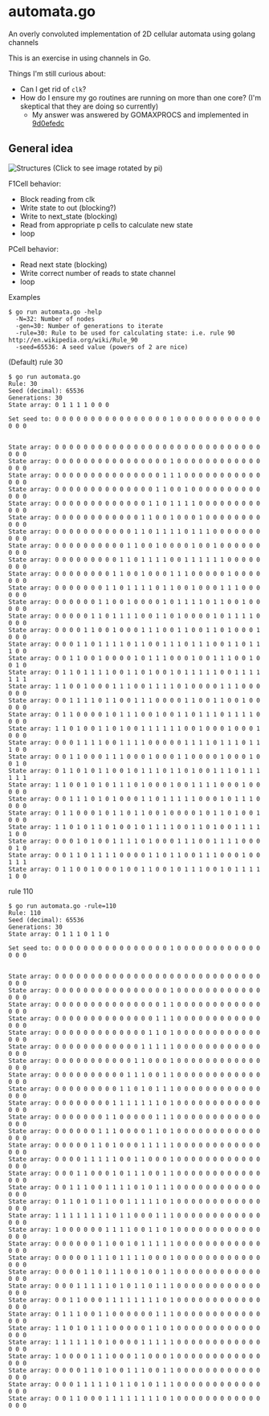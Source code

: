 automata.go
===========

An overly convoluted implementation of 2D cellular automata using golang channels

This is an exercise in using channels in Go.

Things I'm still curious about:
- Can I get rid of `clk`?
- How do I ensure my go routines are running on more than one core? (I'm skeptical that they are doing so currently)
    - My answer was answered by GOMAXPROCS and implemented in [9d0efedc][0]

General idea
------------
![Structures](https://raw.github.com/uberj/automata.go/master/diagram.jpg)
(Click to see image rotated by pi)

F1Cell behavior:
- Block reading from clk
- Write state to out (blocking?)
- Write to next\_state (blocking)
- Read from appropriate p cells to calculate new state
- loop

PCell behavior:
- Read next state (blocking)
- Write correct number of reads to state channel
- loop



Examples
```
$ go run automata.go -help
  -N=32: Number of nodes
  -gen=30: Number of generations to iterate
  -rule=30: Rule to be used for calculating state: i.e. rule 90 http://en.wikipedia.org/wiki/Rule_90
  -seed=65536: A seed value (powers of 2 are nice)
```

(Default) rule 30
```
$ go run automata.go
Rule: 30
Seed (decimal): 65536
Generations: 30
State array: 0 1 1 1 1 0 0 0

Set seed to: 0 0 0 0 0 0 0 0 0 0 0 0 0 0 0 0 1 0 0 0 0 0 0 0 0 0 0 0 0 0 0 0


State array: 0 0 0 0 0 0 0 0 0 0 0 0 0 0 0 0 0 0 0 0 0 0 0 0 0 0 0 0 0 0 0 0
State array: 0 0 0 0 0 0 0 0 0 0 0 0 0 0 0 0 1 0 0 0 0 0 0 0 0 0 0 0 0 0 0 0
State array: 0 0 0 0 0 0 0 0 0 0 0 0 0 0 0 1 1 1 0 0 0 0 0 0 0 0 0 0 0 0 0 0
State array: 0 0 0 0 0 0 0 0 0 0 0 0 0 0 1 1 0 0 1 0 0 0 0 0 0 0 0 0 0 0 0 0
State array: 0 0 0 0 0 0 0 0 0 0 0 0 0 1 1 0 1 1 1 1 0 0 0 0 0 0 0 0 0 0 0 0
State array: 0 0 0 0 0 0 0 0 0 0 0 0 1 1 0 0 1 0 0 0 1 0 0 0 0 0 0 0 0 0 0 0
State array: 0 0 0 0 0 0 0 0 0 0 0 1 1 0 1 1 1 1 0 1 1 1 0 0 0 0 0 0 0 0 0 0
State array: 0 0 0 0 0 0 0 0 0 0 1 1 0 0 1 0 0 0 0 1 0 0 1 0 0 0 0 0 0 0 0 0
State array: 0 0 0 0 0 0 0 0 0 1 1 0 1 1 1 1 0 0 1 1 1 1 1 1 0 0 0 0 0 0 0 0
State array: 0 0 0 0 0 0 0 0 1 1 0 0 1 0 0 0 1 1 1 0 0 0 0 0 1 0 0 0 0 0 0 0
State array: 0 0 0 0 0 0 0 1 1 0 1 1 1 1 0 1 1 0 0 1 0 0 0 1 1 1 0 0 0 0 0 0
State array: 0 0 0 0 0 0 1 1 0 0 1 0 0 0 0 1 0 1 1 1 1 0 1 1 0 0 1 0 0 0 0 0
State array: 0 0 0 0 0 1 1 0 1 1 1 1 0 0 1 1 0 1 0 0 0 0 1 0 1 1 1 1 0 0 0 0
State array: 0 0 0 0 1 1 0 0 1 0 0 0 1 1 1 0 0 1 1 0 0 1 1 0 1 0 0 0 1 0 0 0
State array: 0 0 0 1 1 0 1 1 1 1 0 1 1 0 0 1 1 1 0 1 1 1 0 0 1 1 0 1 1 1 0 0
State array: 0 0 1 1 0 0 1 0 0 0 0 1 0 1 1 1 0 0 0 1 0 0 1 1 1 0 0 1 0 0 1 0
State array: 0 1 1 0 1 1 1 1 0 0 1 1 0 1 0 0 1 0 1 1 1 1 1 0 0 1 1 1 1 1 1 1
State array: 1 1 0 0 1 0 0 0 1 1 1 0 0 1 1 1 1 0 1 0 0 0 0 1 1 1 0 0 0 0 0 0
State array: 0 0 1 1 1 1 0 1 1 0 0 1 1 1 0 0 0 0 1 1 0 0 1 1 0 0 1 0 0 0 0 0
State array: 0 1 1 0 0 0 0 1 0 1 1 1 0 0 1 0 0 1 1 0 1 1 1 0 1 1 1 1 0 0 0 0
State array: 1 1 0 1 0 0 1 1 0 1 0 0 1 1 1 1 1 1 0 0 1 0 0 0 1 0 0 0 1 0 0 0
State array: 0 0 0 1 1 1 1 0 0 1 1 1 1 0 0 0 0 0 1 1 1 1 0 1 1 1 0 1 1 1 0 0
State array: 0 0 1 1 0 0 0 1 1 1 0 0 0 1 0 0 0 1 1 0 0 0 0 1 0 0 0 1 0 0 1 0
State array: 0 1 1 0 1 0 1 1 0 0 1 0 1 1 1 0 1 1 0 1 0 0 1 1 1 0 1 1 1 1 1 1
State array: 1 1 0 0 1 0 1 0 1 1 1 0 1 0 0 0 1 0 0 1 1 1 1 0 0 0 1 0 0 0 0 0
State array: 0 0 1 1 1 0 1 0 1 0 0 0 1 1 0 1 1 1 1 1 0 0 0 1 0 1 1 1 0 0 0 0
State array: 0 1 1 0 0 0 1 0 1 1 0 1 1 0 0 1 0 0 0 0 1 0 1 1 0 1 0 0 1 0 0 0
State array: 1 1 0 1 0 1 1 0 1 0 0 1 0 1 1 1 1 0 0 1 1 0 1 0 0 1 1 1 1 1 0 0
State array: 0 0 0 1 0 1 0 0 1 1 1 1 0 1 0 0 0 1 1 1 0 0 1 1 1 1 0 0 0 0 1 0
State array: 0 0 1 1 0 1 1 1 1 0 0 0 0 1 1 0 1 1 0 0 1 1 1 0 0 0 1 0 0 1 1 1
State array: 0 1 1 0 0 1 0 0 0 1 0 0 1 1 0 0 1 0 1 1 1 0 0 1 0 1 1 1 1 1 0 0
```

rule 110
```
$ go run automata.go -rule=110
Rule: 110
Seed (decimal): 65536
Generations: 30
State array: 0 1 1 1 0 1 1 0

Set seed to: 0 0 0 0 0 0 0 0 0 0 0 0 0 0 0 0 1 0 0 0 0 0 0 0 0 0 0 0 0 0 0 0


State array: 0 0 0 0 0 0 0 0 0 0 0 0 0 0 0 0 0 0 0 0 0 0 0 0 0 0 0 0 0 0 0 0
State array: 0 0 0 0 0 0 0 0 0 0 0 0 0 0 0 0 1 0 0 0 0 0 0 0 0 0 0 0 0 0 0 0
State array: 0 0 0 0 0 0 0 0 0 0 0 0 0 0 0 1 1 0 0 0 0 0 0 0 0 0 0 0 0 0 0 0
State array: 0 0 0 0 0 0 0 0 0 0 0 0 0 0 1 1 1 0 0 0 0 0 0 0 0 0 0 0 0 0 0 0
State array: 0 0 0 0 0 0 0 0 0 0 0 0 0 1 1 0 1 0 0 0 0 0 0 0 0 0 0 0 0 0 0 0
State array: 0 0 0 0 0 0 0 0 0 0 0 0 1 1 1 1 1 0 0 0 0 0 0 0 0 0 0 0 0 0 0 0
State array: 0 0 0 0 0 0 0 0 0 0 0 1 1 0 0 0 1 0 0 0 0 0 0 0 0 0 0 0 0 0 0 0
State array: 0 0 0 0 0 0 0 0 0 0 1 1 1 0 0 1 1 0 0 0 0 0 0 0 0 0 0 0 0 0 0 0
State array: 0 0 0 0 0 0 0 0 0 1 1 0 1 0 1 1 1 0 0 0 0 0 0 0 0 0 0 0 0 0 0 0
State array: 0 0 0 0 0 0 0 0 1 1 1 1 1 1 1 0 1 0 0 0 0 0 0 0 0 0 0 0 0 0 0 0
State array: 0 0 0 0 0 0 0 1 1 0 0 0 0 0 1 1 1 0 0 0 0 0 0 0 0 0 0 0 0 0 0 0
State array: 0 0 0 0 0 0 1 1 1 0 0 0 0 1 1 0 1 0 0 0 0 0 0 0 0 0 0 0 0 0 0 0
State array: 0 0 0 0 0 1 1 0 1 0 0 0 1 1 1 1 1 0 0 0 0 0 0 0 0 0 0 0 0 0 0 0
State array: 0 0 0 0 1 1 1 1 1 0 0 1 1 0 0 0 1 0 0 0 0 0 0 0 0 0 0 0 0 0 0 0
State array: 0 0 0 1 1 0 0 0 1 0 1 1 1 0 0 1 1 0 0 0 0 0 0 0 0 0 0 0 0 0 0 0
State array: 0 0 1 1 1 0 0 1 1 1 1 0 1 0 1 1 1 0 0 0 0 0 0 0 0 0 0 0 0 0 0 0
State array: 0 1 1 0 1 0 1 1 0 0 1 1 1 1 1 0 1 0 0 0 0 0 0 0 0 0 0 0 0 0 0 0
State array: 1 1 1 1 1 1 1 1 0 1 1 0 0 0 1 1 1 0 0 0 0 0 0 0 0 0 0 0 0 0 0 0
State array: 1 0 0 0 0 0 0 1 1 1 1 0 0 1 1 0 1 0 0 0 0 0 0 0 0 0 0 0 0 0 0 0
State array: 0 0 0 0 0 0 1 1 0 0 1 0 1 1 1 1 1 0 0 0 0 0 0 0 0 0 0 0 0 0 0 0
State array: 0 0 0 0 0 1 1 1 0 1 1 1 1 0 0 0 1 0 0 0 0 0 0 0 0 0 0 0 0 0 0 0
State array: 0 0 0 0 1 1 0 1 1 1 0 0 1 0 0 1 1 0 0 0 0 0 0 0 0 0 0 0 0 0 0 0
State array: 0 0 0 1 1 1 1 1 0 1 0 1 1 0 1 1 1 0 0 0 0 0 0 0 0 0 0 0 0 0 0 0
State array: 0 0 1 1 0 0 0 1 1 1 1 1 1 1 1 0 1 0 0 0 0 0 0 0 0 0 0 0 0 0 0 0
State array: 0 1 1 1 0 0 1 1 0 0 0 0 0 0 1 1 1 0 0 0 0 0 0 0 0 0 0 0 0 0 0 0
State array: 1 1 0 1 0 1 1 1 0 0 0 0 0 1 1 0 1 0 0 0 0 0 0 0 0 0 0 0 0 0 0 0
State array: 1 1 1 1 1 1 0 1 0 0 0 0 1 1 1 1 1 0 0 0 0 0 0 0 0 0 0 0 0 0 0 0
State array: 1 0 0 0 0 1 1 1 0 0 0 1 1 0 0 0 1 0 0 0 0 0 0 0 0 0 0 0 0 0 0 0
State array: 0 0 0 0 1 1 0 1 0 0 1 1 1 0 0 1 1 0 0 0 0 0 0 0 0 0 0 0 0 0 0 0
State array: 0 0 0 1 1 1 1 1 0 1 1 0 1 0 1 1 1 0 0 0 0 0 0 0 0 0 0 0 0 0 0 0
State array: 0 0 1 1 0 0 0 1 1 1 1 1 1 1 1 0 1 0 0 0 0 0 0 0 0 0 0 0 0 0 0 0
```

[0]:https://github.com/uberj/automata.go/commit/9d0efedc3f97630b0839afa6b13fe8242834b835
